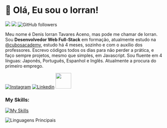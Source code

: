
# :vulcan_salute: Olá, Eu sou o Iorran! 

![](https://komarev.com/ghpvc/?username=Iorran19&color=000000)
![](https://estruyf-github.azurewebsites.net/api/VisitorHit?user=Iorran19p&countColorcountColor&countColor=%232979ff) ![GitHub followers](https://img.shields.io/github/followers/Iorran19?label=Follow&style=social)

<p align="left" style="text-align: justify">
  
Meu nome é Denis Iorran Tavares Aceno, mas pode me chamar de Iorran. 
Sou **Desenvolvedor Web Full-Stack** em formação, atualmente estudo na [@cubosacademy](https://cubos.academy/), estudo há 4 meses, sozinho e com o auxílio dos professores. Escrevo códigos todos os dias para não perder a prática, e faço sempre projetos, mesmo que simples, em Javascript. Sou fluente em 4 línguas: Japonês, Português, Espanhol e Inglês. Atualmente a procura do primeiro emprego.

[![Instagram](https://img.shields.io/badge/denis_iorran_seid-E4405F?style=for-the-badge&logo=instagram&logoColor=white)](https://www.instagram.com/denis_iorran_seid/)
[![Linkedin](https://img.shields.io/badge/denis%20iorran%20tavares%20aceno-0077B5?style=for-the-badge&logo=linkedin&logoColor=white)](https://www.linkedin.com/in/denis-iorran-tavares-aceno-b5b867289/) 
<a href="mailto:fizzdabahia58@gmail.com">
  <img src="https://media.tenor.com/kXp0f-dmTXAAAAAi/%E6%94%B6%E5%88%B0-%E5%B7%A5%E4%BD%9C.gif" width="50px" />
</a>

### My Skills:
[![My Skills](https://skillicons.dev/icons?i=js,nodejs)](https://skillicons.dev)

![Linguagens Principais](https://github-readme-stats.vercel.app/api/top-langs/?username=Iorran19&theme=tokyonight&hide_border=true&custom_title=Linguagens%20%Principais)

